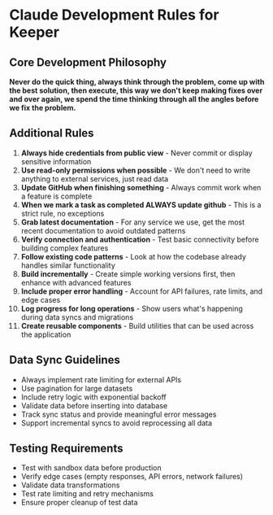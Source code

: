 # Claude Development Rules for Keeper

## Core Development Philosophy

**Never do the quick thing, always think through the problem, come up with the best solution, then execute, this way we don't keep making fixes over and over again, we spend the time thinking through all the angles before we fix the problem.**

## Additional Rules

1. **Always hide credentials from public view** - Never commit or display sensitive information
2. **Use read-only permissions when possible** - We don't need to write anything to external services, just read data
3. **Update GitHub when finishing something** - Always commit work when a feature is complete
4. **When we mark a task as completed ALWAYS update github** - This is a strict rule, no exceptions
5. **Grab latest documentation** - For any service we use, get the most recent documentation to avoid outdated patterns
5. **Verify connection and authentication** - Test basic connectivity before building complex features
6. **Follow existing code patterns** - Look at how the codebase already handles similar functionality
7. **Build incrementally** - Create simple working versions first, then enhance with advanced features
8. **Include proper error handling** - Account for API failures, rate limits, and edge cases
9. **Log progress for long operations** - Show users what's happening during data syncs and migrations
10. **Create reusable components** - Build utilities that can be used across the application

## Data Sync Guidelines

- Always implement rate limiting for external APIs
- Use pagination for large datasets
- Include retry logic with exponential backoff
- Validate data before inserting into database
- Track sync status and provide meaningful error messages
- Support incremental syncs to avoid reprocessing all data

## Testing Requirements

- Test with sandbox data before production
- Verify edge cases (empty responses, API errors, network failures)
- Validate data transformations
- Test rate limiting and retry mechanisms
- Ensure proper cleanup of test data